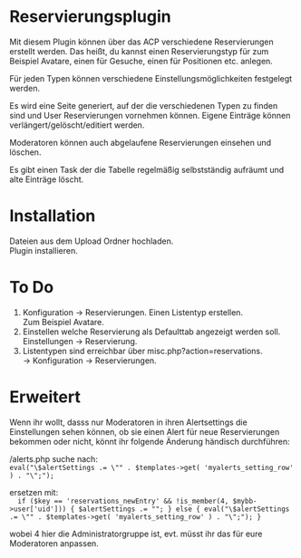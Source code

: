 # Reservierungsplugin
Mit diesem Plugin können über das ACP verschiedene Reservierungen erstellt werden. Das heißt, du kannst einen Reservierungstyp für zum Beispiel Avatare, einen für Gesuche, einen für Positionen etc. anlegen.  

Für jeden Typen können verschiedene Einstellungsmöglichkeiten festgelegt werden.  

Es wird eine Seite generiert, auf der die verschiedenen Typen zu finden sind und User Reservierungen vornehmen können. Eigene Einträge können verlängert/gelöscht/editiert werden.  

Moderatoren können auch abgelaufene Reservierungen einsehen und löschen.  

Es gibt einen Task der die Tabelle regelmäßig selbstständig aufräumt und alte Einträge löscht.  


# Installation
Dateien aus dem Upload Ordner hochladen.  
Plugin installieren. 


# To Do
1. Konfiguration -> Reservierungen. 
    Einen Listentyp erstellen.  
    Zum Beispiel Avatare. 
2. Einstellen welche Reservierung als Defaulttab angezeigt werden soll. 
    Einstellungen -> Reservierung. 
3. Listentypen sind erreichbar über misc.php?action=reservations.  
    -> Konfiguration -> Reservierungen. 

# Erweitert 
Wenn ihr wollt, dasss nur Moderatoren in ihren Alertsettings die Einstellungen sehen können, ob sie einen Alert für neue Reservierungen bekommen oder nicht, könnt ihr folgende Änderung händisch durchführen:

/alerts.php
suche nach:  
				`eval("\$alertSettings .= \"" . $templates->get(
						'myalerts_setting_row'
					) . "\";");`
                    
ersetzen mit:  
			`	if ($key == 'reservations_newEntry' && !is_member(4, $mybb->user['uid'])) {
					$alertSettings .= "";
				} else {
					eval("\$alertSettings .= \"" . $templates->get(
						'myalerts_setting_row'
					) . "\";");
				}
                `
		  
wobei 4 hier die Administratorgruppe ist, evt. müsst ihr das für eure Moderatoren anpassen. 
